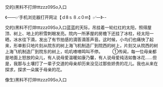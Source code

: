 交的)黑料不打烊tttzzz09So入口

《——✅手机浏览器打开网沚【ｄ8ｓ８.c０m】✅—》--

交的)黑料不打烊tttzzz09So入口蓝蓝的天际，吊挂着一轮红红的太阳，照得屋顶、树上、地上的积雪刺眼发亮。院内一所茅屋的房檐下还挂了冰柱，经太阳一晒，冰水往下滴，发出了有节拍感的滴答滴答声音。这时候，小鸟们也痛快了起来，形单影只地片刻从院东的树上海飞机制造厂到院西的树上，片刻又从院西的树上海飞机制造厂到院东的树上，叽叽喳喳鸣叫不停。
　　①传闻，每一位母亲都是地面上怒放的朵儿，有人说母爱温暖如康乃馨，有人说母爱纯洁如鲁冰花……但是，我那与土壤打了一辈子交道的母亲却历来没见过那些娇贵的花儿。我也从来在探求，探求一朵属于母亲的花。





像生)黑料不打烊tttzzz09So入口
